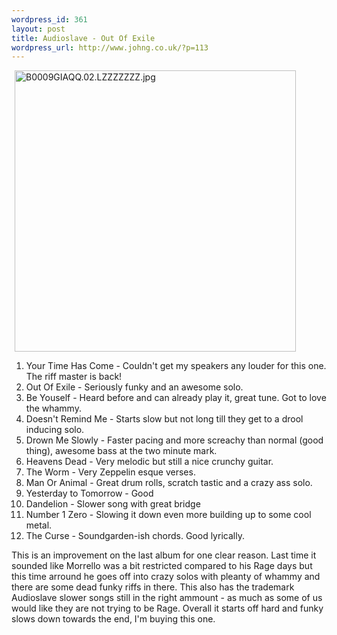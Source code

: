 ```yaml
--- 
wordpress_id: 361
layout: post
title: Audioslave - Out Of Exile
wordpress_url: http://www.johng.co.uk/?p=113
---
```

<p><img vspace="0" hspace="5" border="0" style="width: 450px; height: 450px;" src="http://www.johng.co.uk/wp-content/images/B0009GIAQQ.02.LZZZZZZZ.jpg" alt="B0009GIAQQ.02.LZZZZZZZ.jpg" title="B0009GIAQQ.02.LZZZZZZZ.jpg" /><br /> </p><ol><li>Your Time Has Come - Couldn't get my speakers any louder for this one. The riff master is back!<br />  </li> <li>Out Of Exile - Seriously funky and an awesome solo.</li><li>Be Youself - Heard before and can already play it, great tune. Got to love the whammy.<br /> </li><li>Doesn't Remind Me - Starts slow but not long till they get to a drool inducing solo.</li><li>Drown Me Slowly - Faster pacing and more screachy than normal (good thing), awesome bass at the two minute mark.</li>   <li>Heavens Dead - Very melodic but still a nice crunchy guitar.<br /> </li><li>The Worm - Very Zeppelin esque verses.<br />   </li>   <li>Man Or Animal - Great drum rolls, scratch tastic and a crazy ass solo.<br />   </li>   <li>Yesterday to Tomorrow - Good<br />   </li>   <li>Dandelion - Slower song with great bridge<br />   </li>   <li>Number 1 Zero - Slowing it down even more building up to some cool metal.<br />   </li>   <li>The Curse - Soundgarden-ish chords. Good lyrically.<br /> </li>    </ol>This is an improvement on the last album for one clear reason. Last time it sounded like Morrello was a bit restricted compared to his Rage days but this time arround he goes off into crazy solos with pleanty of whammy and there are some dead funky riffs in there. This also has the trademark Audioslave slower songs still in the right ammount - as much as some of us would like they are not trying to be Rage. Overall it starts off hard and funky slows down towards the end, I'm buying this one.<br />
